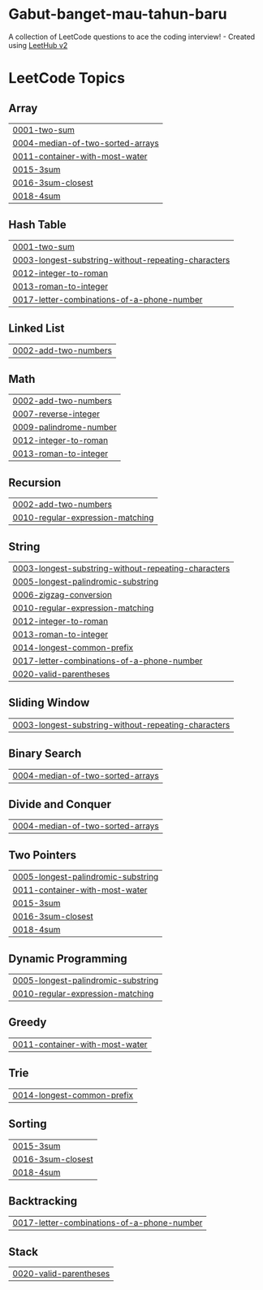 # Gabut-banget-mau-tahun-baru
A collection of LeetCode questions to ace the coding interview! - Created using [LeetHub v2](https://github.com/arunbhardwaj/LeetHub-2.0)

<!---LeetCode Topics Start-->
# LeetCode Topics
## Array
|  |
| ------- |
| [0001-two-sum](https://github.com/Kunttycat/Gabut-banget-mau-tahun-baru/tree/master/0001-two-sum) |
| [0004-median-of-two-sorted-arrays](https://github.com/Kunttycat/Gabut-banget-mau-tahun-baru/tree/master/0004-median-of-two-sorted-arrays) |
| [0011-container-with-most-water](https://github.com/Kunttycat/Gabut-banget-mau-tahun-baru/tree/master/0011-container-with-most-water) |
| [0015-3sum](https://github.com/Kunttycat/Gabut-banget-mau-tahun-baru/tree/master/0015-3sum) |
| [0016-3sum-closest](https://github.com/Kunttycat/Gabut-banget-mau-tahun-baru/tree/master/0016-3sum-closest) |
| [0018-4sum](https://github.com/Kunttycat/Gabut-banget-mau-tahun-baru/tree/master/0018-4sum) |
## Hash Table
|  |
| ------- |
| [0001-two-sum](https://github.com/Kunttycat/Gabut-banget-mau-tahun-baru/tree/master/0001-two-sum) |
| [0003-longest-substring-without-repeating-characters](https://github.com/Kunttycat/Gabut-banget-mau-tahun-baru/tree/master/0003-longest-substring-without-repeating-characters) |
| [0012-integer-to-roman](https://github.com/Kunttycat/Gabut-banget-mau-tahun-baru/tree/master/0012-integer-to-roman) |
| [0013-roman-to-integer](https://github.com/Kunttycat/Gabut-banget-mau-tahun-baru/tree/master/0013-roman-to-integer) |
| [0017-letter-combinations-of-a-phone-number](https://github.com/Kunttycat/Gabut-banget-mau-tahun-baru/tree/master/0017-letter-combinations-of-a-phone-number) |
## Linked List
|  |
| ------- |
| [0002-add-two-numbers](https://github.com/Kunttycat/Gabut-banget-mau-tahun-baru/tree/master/0002-add-two-numbers) |
## Math
|  |
| ------- |
| [0002-add-two-numbers](https://github.com/Kunttycat/Gabut-banget-mau-tahun-baru/tree/master/0002-add-two-numbers) |
| [0007-reverse-integer](https://github.com/Kunttycat/Gabut-banget-mau-tahun-baru/tree/master/0007-reverse-integer) |
| [0009-palindrome-number](https://github.com/Kunttycat/Gabut-banget-mau-tahun-baru/tree/master/0009-palindrome-number) |
| [0012-integer-to-roman](https://github.com/Kunttycat/Gabut-banget-mau-tahun-baru/tree/master/0012-integer-to-roman) |
| [0013-roman-to-integer](https://github.com/Kunttycat/Gabut-banget-mau-tahun-baru/tree/master/0013-roman-to-integer) |
## Recursion
|  |
| ------- |
| [0002-add-two-numbers](https://github.com/Kunttycat/Gabut-banget-mau-tahun-baru/tree/master/0002-add-two-numbers) |
| [0010-regular-expression-matching](https://github.com/Kunttycat/Gabut-banget-mau-tahun-baru/tree/master/0010-regular-expression-matching) |
## String
|  |
| ------- |
| [0003-longest-substring-without-repeating-characters](https://github.com/Kunttycat/Gabut-banget-mau-tahun-baru/tree/master/0003-longest-substring-without-repeating-characters) |
| [0005-longest-palindromic-substring](https://github.com/Kunttycat/Gabut-banget-mau-tahun-baru/tree/master/0005-longest-palindromic-substring) |
| [0006-zigzag-conversion](https://github.com/Kunttycat/Gabut-banget-mau-tahun-baru/tree/master/0006-zigzag-conversion) |
| [0010-regular-expression-matching](https://github.com/Kunttycat/Gabut-banget-mau-tahun-baru/tree/master/0010-regular-expression-matching) |
| [0012-integer-to-roman](https://github.com/Kunttycat/Gabut-banget-mau-tahun-baru/tree/master/0012-integer-to-roman) |
| [0013-roman-to-integer](https://github.com/Kunttycat/Gabut-banget-mau-tahun-baru/tree/master/0013-roman-to-integer) |
| [0014-longest-common-prefix](https://github.com/Kunttycat/Gabut-banget-mau-tahun-baru/tree/master/0014-longest-common-prefix) |
| [0017-letter-combinations-of-a-phone-number](https://github.com/Kunttycat/Gabut-banget-mau-tahun-baru/tree/master/0017-letter-combinations-of-a-phone-number) |
| [0020-valid-parentheses](https://github.com/Kunttycat/Gabut-banget-mau-tahun-baru/tree/master/0020-valid-parentheses) |
## Sliding Window
|  |
| ------- |
| [0003-longest-substring-without-repeating-characters](https://github.com/Kunttycat/Gabut-banget-mau-tahun-baru/tree/master/0003-longest-substring-without-repeating-characters) |
## Binary Search
|  |
| ------- |
| [0004-median-of-two-sorted-arrays](https://github.com/Kunttycat/Gabut-banget-mau-tahun-baru/tree/master/0004-median-of-two-sorted-arrays) |
## Divide and Conquer
|  |
| ------- |
| [0004-median-of-two-sorted-arrays](https://github.com/Kunttycat/Gabut-banget-mau-tahun-baru/tree/master/0004-median-of-two-sorted-arrays) |
## Two Pointers
|  |
| ------- |
| [0005-longest-palindromic-substring](https://github.com/Kunttycat/Gabut-banget-mau-tahun-baru/tree/master/0005-longest-palindromic-substring) |
| [0011-container-with-most-water](https://github.com/Kunttycat/Gabut-banget-mau-tahun-baru/tree/master/0011-container-with-most-water) |
| [0015-3sum](https://github.com/Kunttycat/Gabut-banget-mau-tahun-baru/tree/master/0015-3sum) |
| [0016-3sum-closest](https://github.com/Kunttycat/Gabut-banget-mau-tahun-baru/tree/master/0016-3sum-closest) |
| [0018-4sum](https://github.com/Kunttycat/Gabut-banget-mau-tahun-baru/tree/master/0018-4sum) |
## Dynamic Programming
|  |
| ------- |
| [0005-longest-palindromic-substring](https://github.com/Kunttycat/Gabut-banget-mau-tahun-baru/tree/master/0005-longest-palindromic-substring) |
| [0010-regular-expression-matching](https://github.com/Kunttycat/Gabut-banget-mau-tahun-baru/tree/master/0010-regular-expression-matching) |
## Greedy
|  |
| ------- |
| [0011-container-with-most-water](https://github.com/Kunttycat/Gabut-banget-mau-tahun-baru/tree/master/0011-container-with-most-water) |
## Trie
|  |
| ------- |
| [0014-longest-common-prefix](https://github.com/Kunttycat/Gabut-banget-mau-tahun-baru/tree/master/0014-longest-common-prefix) |
## Sorting
|  |
| ------- |
| [0015-3sum](https://github.com/Kunttycat/Gabut-banget-mau-tahun-baru/tree/master/0015-3sum) |
| [0016-3sum-closest](https://github.com/Kunttycat/Gabut-banget-mau-tahun-baru/tree/master/0016-3sum-closest) |
| [0018-4sum](https://github.com/Kunttycat/Gabut-banget-mau-tahun-baru/tree/master/0018-4sum) |
## Backtracking
|  |
| ------- |
| [0017-letter-combinations-of-a-phone-number](https://github.com/Kunttycat/Gabut-banget-mau-tahun-baru/tree/master/0017-letter-combinations-of-a-phone-number) |
## Stack
|  |
| ------- |
| [0020-valid-parentheses](https://github.com/Kunttycat/Gabut-banget-mau-tahun-baru/tree/master/0020-valid-parentheses) |
<!---LeetCode Topics End-->